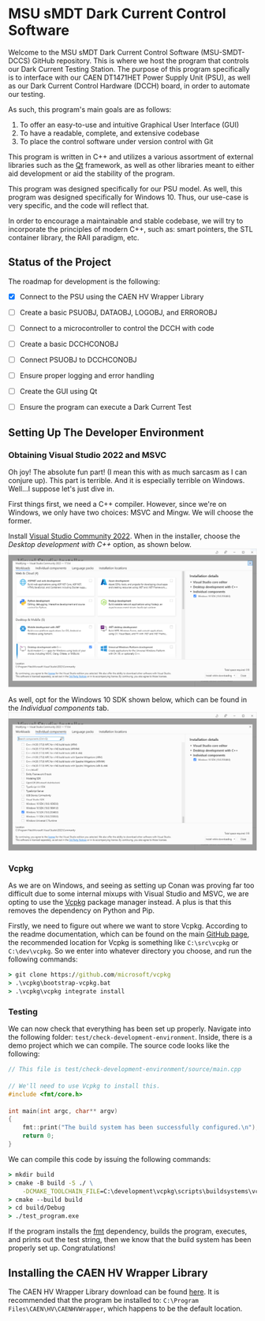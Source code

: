 # MSU sMDT Dark Current Control Software

Welcome to the MSU sMDT Dark Current Control Software (MSU-SMDT-DCCS) GitHub 
repository. This is where we host the program that controls our Dark Current 
Testing Station. The purpose of this program specifically is to interface with 
our CAEN DT1471HET Power Supply Unit (PSU), as well as our Dark Current
Control Hardware (DCCH) board, in order to automate our testing.

As such, this program's main goals are as follows:
1. To offer an easy-to-use and intuitive Graphical User Interface (GUI)
2. To have a readable, complete, and extensive codebase 
3. To place the control software under version control with Git

This program is written in C++ and utilizes a various assortment of external
libraries such as the [Qt][] framework, as well as other libraries meant
to either aid development or aid the stability of the program.

This program was designed specifically for our PSU model. As well, this program
was designed specifically for Windows 10. Thus, our use-case is very specific,
and the code will reflect that. 

In order to encourage a maintainable and stable codebase, we will try to 
incorporate the principles of modern C++, such as: smart pointers, the STL
container library, the RAII paradigm, etc. 

[Qt]: https://www.qt.io/


## Status of the Project
The roadmap for development is the following:
- [x] Connect to the PSU using the CAEN HV Wrapper Library
- [ ] Create a basic PSUOBJ, DATAOBJ, LOGOBJ, and ERROROBJ
- [ ] Connect to a microcontroller to control the DCCH with code
- [ ] Create a basic DCCHCONOBJ
- [ ] Connect PSUOBJ to DCCHCONOBJ
- [ ] Ensure proper logging and error handling
- [ ] Create the GUI using Qt
- [ ] Ensure the program can execute a Dark Current Test


## Setting Up The Developer Environment
### Obtaining Visual Studio 2022 and MSVC
Oh joy! The absolute fun part! (I mean this with as much sarcasm as I can 
conjure up). This part is terrible. And it is especially terrible on Windows.
Well...I suppose let's just dive in.

First things first, we need a C++ compiler. However, since we're on Windows,
we only have two choices: MSVC and Mingw. We will choose the former. 

Install [Visual Studio Community 2022][VS]. When in the installer, choose the
*Desktop development with C++* option, as shown below.
![IMG-1](documentation/images/desktop-development-cpp.PNG)

As well, opt for the Windows 10 SDK shown below, which can be found in the
*Individual components* tab.
![IMG-2](documentation/images/windows-10-sdk.PNG)

### Vcpkg
As we are on Windows, and seeing as setting up Conan was proving far too
difficult due to some internal mixups with Visual Studio and MSVC, we are opting
to use the [Vcpkg][] package manager instead. A plus is that this removes the
dependency on Python and Pip. 

Firstly, we need to figure out where we want to store Vcpkg. According to the
readme documentation, which can be found on the main [GitHub page][Vcpkg], the 
recommended location for Vcpkg is something like `C:\src\vcpkg` or 
`C:\dev\vcpkg`. So we enter into whatever directory you choose, and run the
following commands:

```cmd
> git clone https://github.com/microsoft/vcpkg
> .\vcpkg\bootstrap-vcpkg.bat
> .\vcpkg\vcpkg integrate install
```

### Testing
We can now check that everything has been set up properly. Navigate into the
following folder: `test/check-development-environment`. Inside, there is a demo
project which we can compile. The source code looks like the following:
```C++
// This file is test/check-development-environment/source/main.cpp

// We'll need to use Vcpkg to install this.
#include <fmt/core.h>

int main(int argc, char** argv)
{
    fmt::print("The build system has been successfully configured.\n");
    return 0;
}
```

We can compile this code by issuing the following commands:
```cmd
> mkdir build
> cmake -B build -S ./ \
    -DCMAKE_TOOLCHAIN_FILE=C:\development\vcpkg\scripts\buildsystems\vcpkg.cmake
> cmake --build build
> cd build/Debug
> ./test_program.exe
```

If the program installs the [fmt][] dependency, builds the program, executes,
and prints out the test string, then we know that the build system has been
properly set up. Congratulations!

[VS]: https://visualstudio.microsoft.com/
[Vcpkg]: https://github.com/microsoft/vcpkg
[fmt]: https://github.com/fmtlib/fmt


## Installing the CAEN HV Wrapper Library
The CAEN HV Wrapper Library download can be found [here][hv-wrapper]. It is 
recommended that the program be installed to: 
`C:\Program Files\CAEN\HV\CAENHVWrapper`, which happens to be the default
location.

[hv-wrapper]: https://www.caen.it/products/caen-hv-wrapper-library/